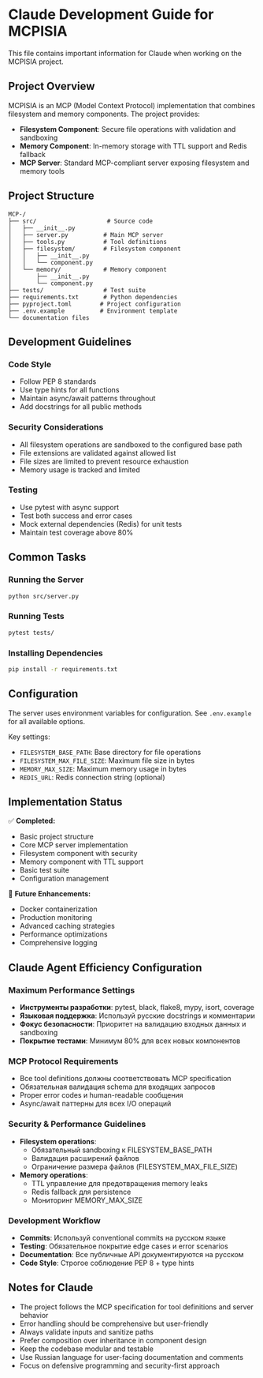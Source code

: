 # Claude Development Guide for MCPISIA

This file contains important information for Claude when working on the MCPISIA project.

## Project Overview

MCPISIA is an MCP (Model Context Protocol) implementation that combines filesystem and memory components. The project provides:

- **Filesystem Component**: Secure file operations with validation and sandboxing
- **Memory Component**: In-memory storage with TTL support and Redis fallback
- **MCP Server**: Standard MCP-compliant server exposing filesystem and memory tools

## Project Structure

```
MCP-/
├── src/                    # Source code
│   ├── __init__.py
│   ├── server.py          # Main MCP server
│   ├── tools.py           # Tool definitions
│   ├── filesystem/        # Filesystem component
│   │   ├── __init__.py
│   │   └── component.py
│   └── memory/            # Memory component
│       ├── __init__.py
│       └── component.py
├── tests/                 # Test suite
├── requirements.txt       # Python dependencies
├── pyproject.toml        # Project configuration
├── .env.example          # Environment template
└── documentation files
```

## Development Guidelines

### Code Style
- Follow PEP 8 standards
- Use type hints for all functions
- Maintain async/await patterns throughout
- Add docstrings for all public methods

### Security Considerations
- All filesystem operations are sandboxed to the configured base path
- File extensions are validated against allowed list
- File sizes are limited to prevent resource exhaustion
- Memory usage is tracked and limited

### Testing
- Use pytest with async support
- Test both success and error cases
- Mock external dependencies (Redis) for unit tests
- Maintain test coverage above 80%

## Common Tasks

### Running the Server
```bash
python src/server.py
```

### Running Tests
```bash
pytest tests/
```

### Installing Dependencies
```bash
pip install -r requirements.txt
```

## Configuration

The server uses environment variables for configuration. See `.env.example` for all available options.

Key settings:
- `FILESYSTEM_BASE_PATH`: Base directory for file operations
- `FILESYSTEM_MAX_FILE_SIZE`: Maximum file size in bytes
- `MEMORY_MAX_SIZE`: Maximum memory usage in bytes
- `REDIS_URL`: Redis connection string (optional)

## Implementation Status

✅ **Completed:**
- Basic project structure
- Core MCP server implementation
- Filesystem component with security
- Memory component with TTL support
- Basic test suite
- Configuration management

🚧 **Future Enhancements:**
- Docker containerization
- Production monitoring
- Advanced caching strategies
- Performance optimizations
- Comprehensive logging

## Claude Agent Efficiency Configuration

### Maximum Performance Settings
- **Инструменты разработки**: pytest, black, flake8, mypy, isort, coverage
- **Языковая поддержка**: Используй русские docstrings и комментарии
- **Фокус безопасности**: Приоритет на валидацию входных данных и sandboxing
- **Покрытие тестами**: Минимум 80% для всех новых компонентов

### MCP Protocol Requirements
- Все tool definitions должны соответствовать MCP specification
- Обязательная валидация schema для входящих запросов
- Proper error codes и human-readable сообщения
- Async/await паттерны для всех I/O операций

### Security & Performance Guidelines
- **Filesystem operations**: 
  - Обязательный sandboxing к FILESYSTEM_BASE_PATH
  - Валидация расширений файлов
  - Ограничение размера файлов (FILESYSTEM_MAX_FILE_SIZE)
- **Memory operations**:
  - TTL управление для предотвращения memory leaks
  - Redis fallback для persistence
  - Мониторинг MEMORY_MAX_SIZE

### Development Workflow
- **Commits**: Используй conventional commits на русском языке
- **Testing**: Обязательное покрытие edge cases и error scenarios
- **Documentation**: Все публичные API документируются на русском
- **Code Style**: Строгое соблюдение PEP 8 + type hints

## Notes for Claude

- The project follows the MCP specification for tool definitions and server behavior
- Error handling should be comprehensive but user-friendly
- Always validate inputs and sanitize paths
- Prefer composition over inheritance in component design
- Keep the codebase modular and testable
- Use Russian language for user-facing documentation and comments
- Focus on defensive programming and security-first approach